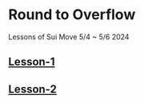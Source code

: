 # Round to Overflow
Lessons of Sui Move 5/4 ~ 5/6 2024

## [Lesson-1](./Lesson1/)

## [Lesson-2](./Lesson2/)